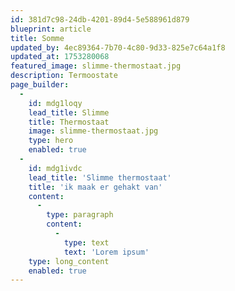 ```yaml
---
id: 381d7c98-24db-4201-89d4-5e588961d879
blueprint: article
title: Somme
updated_by: 4ec89364-7b70-4c80-9d33-825e7c64a1f8
updated_at: 1753280068
featured_image: slimme-thermostaat.jpg
description: Termoostate
page_builder:
  -
    id: mdg1loqy
    lead_title: Slimme
    title: Thermostaat
    image: slimme-thermostaat.jpg
    type: hero
    enabled: true
  -
    id: mdg1ivdc
    lead_title: 'Slimme thermostaat'
    title: 'ik maak er gehakt van'
    content:
      -
        type: paragraph
        content:
          -
            type: text
            text: 'Lorem ipsum'
    type: long_content
    enabled: true
---
```

